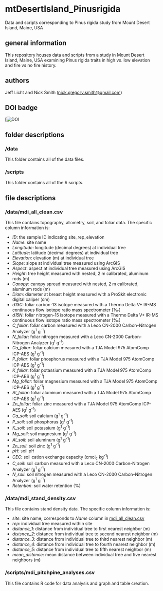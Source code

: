 # mtDesertIsland_Pinusrigida
Data and scripts corresponding to Pinus rigida study from Mount Desert Island, Maine, USA

## general information
This repository houses data and scripts from a study in Mount Desert Island, Maine, USA examining Pinus rigida traits in high vs. low elevation and fire vs no fire history. 

## authors
Jeff Licht and Nick Smith (nick.gregory.smith@gmail.com)

## DOI badge
[![DOI]()

## folder descriptions
### /data
This folder contains all of the data files.

### /scripts
This folder contains all of the R scripts.

## file descriptions
### /data/mdi_all_clean.csv
This file contains topography, allometry, soil, and foliar data. The specific column information is:
- *ID*: the sample ID indicating site_rep_elevation
- *Name*: site name
- *Longitude*: longitude (decimal degrees) at individual tree
- *Latitude*: latitude (decimal degrees) at individual tree
- *Elevation*: elevation (m) at individual tree
- *Slope*: slope at individual tree measured using ArcGIS 
- *Aspect*: aspect at individual tree measured using ArcGIS
- *Height*: tree height measured with nested, 2 m calibrated, aluminum rods (m)
- *Canopy*: canopy spread measured with nested, 2 m calibrated, aluminum rods (m)
- *Diam*: diameter at breast height measured with a ProSkit electronic digital caliper (cm)
- *d13C*: foliar carbon-13 isotope measured with a Thermo Delta V+ IR-MS continuous flow isotope ratio mass spectrometer (‰)
- *d15N*: foliar nitrogen-15 isotope measured with a Thermo Delta V+ IR-MS continuous flow isotope ratio mass spectrometer (‰)
- *C_foliar*: foliar carbon measured with a Leco CN-2000 Carbon-Nitrogen Analyzer (g<sup>1</sup> g<sup>-1</sup>)
- *N_foliar*: foliar nitrogen measured with a Leco CN-2000 Carbon-Nitrogen Analyzer (g<sup>1</sup> g<sup>-1</sup>)
- *Ca_foliar*: foliar calcium measured with a TJA Model 975 AtomComp ICP-AES (g<sup>1</sup> g<sup>-1</sup>)
- *P_foliar*: foliar phosphorus measured with a TJA Model 975 AtomComp ICP-AES (g<sup>1</sup> g<sup>-1</sup>)
- *K_foliar*: foliar potassium measured with a TJA Model 975 AtomComp ICP-AES (g<sup>1</sup> g<sup>-1</sup>)
- *Mg_foliar*: foliar magnesium measured with a TJA Model 975 AtomComp ICP-AES (g<sup>1</sup> g<sup>-1</sup>)
- *Al_foliar*: foliar aluminum measured with a TJA Model 975 AtomComp ICP-AES (g<sup>1</sup> g<sup>-1</sup>)
- *Zn_foliar*: foliar zinc measured with a TJA Model 975 AtomComp ICP-AES (g<sup>1</sup> g<sup>-1</sup>)
- *Ca_soil*: soil calcium (g<sup>1</sup> g<sup>-1</sup>)
- *P_soil*: soil phosphorus (g<sup>1</sup> g<sup>-1</sup>)
- *K_soil*: soil potassium (g<sup>1</sup> g<sup>-1</sup>)
- *Mg_soil*: soil magnesium (g<sup>1</sup> g<sup>-1</sup>)
- *Al_soil*: soil aluminum (g<sup>1</sup> g<sup>-1</sup>)
- *Zn_soil*: soil zinc (g<sup>1</sup> g<sup>-1</sup>)
- *pH*: soil pH
- *CEC*: soil cation exchange capacity (cmol<sub>c</sub> kg<sup>-1</sup>)
- *C_soil*: soil carbon measured with a Leco CN-2000 Carbon-Nitrogen Analyzer (g<sup>1</sup> g<sup>-1</sup>)
- *N_soil*: soil nitrogen measured with a Leco CN-2000 Carbon-Nitrogen Analyzer (g<sup>1</sup> g<sup>-1</sup>)
- *Retention*: soil water retention (%)

### /data/mdi_stand_density.csv
This file contains stand density data. The specific column information is:
- *site*: site name, corresponds to *Name* column in [mdi_all_clean.csv](https://github.com/SmithEcophysLab/mtDesertIsland_Pinusrigida/data/mdi_all_clean.csv)
- *rep*: individual tree measured within site
- *distance_1*: distance from individual tree to first nearest neighbor (m)
- *distsnce_2*: distance from individual tree to second nearest neighbor (m)
- *distance_3*: distance from individual tree to third nearest neighbor (m)
- *distance_4*: distance from individual tree to fourth nearest neighbor (m)
- *distance_5*: distance from individual tree to fifth nearest neighbor (m)
- *mean_distance*: mean distance between individual tree and five nearest neighbors (m)

### /scripts/mdi_pitchpine_analyses.csv
This file contains R code for data analysis and graph and table creation.
